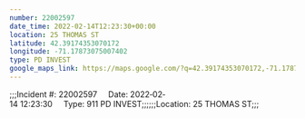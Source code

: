 ```yaml
---
number: 22002597
date_time: 2022-02-14T12:23:30+00:00
location: 25 THOMAS ST
latitude: 42.39174353070172
longitude: -71.17873075007402
type: PD INVEST
google_maps_link: https://maps.google.com/?q=42.39174353070172,-71.17873075007402
---
```


;;;Incident #: 22002597     Date: 2022‐02‐14 12:23:30     Type: 911 PD INVEST;;;;;;Location: 25 THOMAS ST;;;
